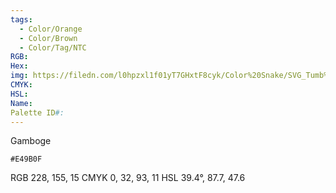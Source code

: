 ```yaml
---
tags:
  - Color/Orange
  - Color/Brown
  - Color/Tag/NTC
RGB: 
Hex: 
img: https://filedn.com/l0hpzxl1f01yT7GHxtF8cyk/Color%20Snake/SVG_Tumb%20Mass%20No%20Name/E49B0F.svg
CMYK: 
HSL: 
Name: 
Palette ID#:
---
```

Gamboge
```palette
#E49B0F
```
RGB 228, 155, 15
CMYK	0, 32, 93, 11
HSL	39.4°, 87.7, 47.6